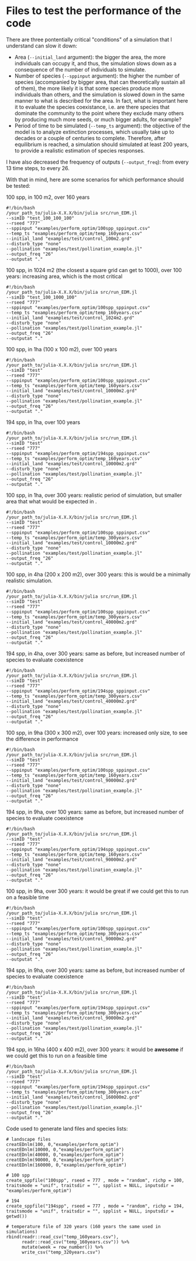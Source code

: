 # Files to test the performance of the code

There are three pontentially critical "conditions" of a simulation that I understand can slow it down:

- Area (`--initial_land` argument): the bigger the area, the more individuals can occupy it, and thus, the simulation slows down as a consequence of the number of individuals to simulate.
- Number of species  (`--sppinput` argument): the higher the number of species (accompanied by bigger area, that can theoretically sustain all of them), the more likely it is that some species produce more individuals than others, and the simulation is slowed down in the same manner to what is described for the area. In fact, what is important here it to evaluate the species coexistance, i.e. are there species that dominate the community to the point where they exclude many others by producing much more seeds, or much bigger adults, for example?
- Period of time to be simulated (`--temp_ts` argument): the objective of the model is to analyze extinction processes, which usually take up to decades or a couple of centuries to complete. Therefore, after equilibrium is reached, a simulation should simulated at least 200 years, to provide a realistic estimation of species responses.

I have also decreased the frequency of outputs (`--output_freq`): from every 13 time steps, to every 26.

With that in mind, here are some scenarios for which performance should be tested:

100 spp, in 100 m2, over 160 years
```
#!/bin/bash
/your_path_to/julia-X.X.X/bin/julia src/run_EDM.jl 
--simID "test_100_100_100" 
--rseed "777" 
--sppinput "examples/perform_optim/100spp_sppinput.csv" 
--temp_ts "examples/perform_optim/temp_160years.csv" 
--initial_land "examples/test/control_100m2.grd" 
--disturb_type "none" 
--pollination "examples/test/pollination_example.jl" 
--output_freq "26" 
--outputat "."
```

100 spp, in 1024 m2 (the closest a square grid can get to 1000), over 100 years: increasing area, which is the most critical

```
#!/bin/bash
/your_path_to/julia-X.X.X/bin/julia src/run_EDM.jl 
--simID "test_100_1000_100" 
--rseed "777" 
--sppinput "examples/perform_optim/100spp_sppinput.csv" 
--temp_ts "examples/perform_optim/temp_160years.csv" 
--initial_land "examples/test/control_1024m2.grd"
--disturb_type "none" 
--pollination "examples/test/pollination_example.jl" 
--output_freq "26" 
--outputat "."
```

100 spp, in 1ha (100 x 100 m2), over 100 years
```
#!/bin/bash
/your_path_to/julia-X.X.X/bin/julia src/run_EDM.jl 
--simID "test" 
--rseed "777" 
--sppinput "examples/perform_optim/100spp_sppinput.csv" 
--temp_ts "examples/perform_optim/temp_160years.csv" 
--initial_land "examples/test/control_10000m2.grd"
--disturb_type "none" 
--pollination "examples/test/pollination_example.jl" 
--output_freq "26" 
--outputat "."
```

194 spp, in 1ha, over 100 years
```
#!/bin/bash
/your_path_to/julia-X.X.X/bin/julia src/run_EDM.jl 
--simID "test" 
--rseed "777" 
--sppinput "examples/perform_optim/194spp_sppinput.csv" 
--temp_ts "examples/perform_optim/temp_160years.csv" 
--initial_land "examples/test/control_10000m2.grd"
--disturb_type "none" 
--pollination "examples/test/pollination_example.jl" 
--output_freq "26" 
--outputat "."
```

100 spp, in 1ha, over 300 years: realistic period of simulation, but smaller area that what would be expected in .
```
#!/bin/bash
/your_path_to/julia-X.X.X/bin/julia src/run_EDM.jl 
--simID "test" 
--rseed "777" 
--sppinput "examples/perform_optim/100spp_sppinput.csv" 
--temp_ts "examples/perform_optim/temp_300years.csv" 
--initial_land "examples/test/control_10000m2.grd"
--disturb_type "none" 
--pollination "examples/test/pollination_example.jl" 
--output_freq "26" 
--outputat "."
```

100 spp, in 4ha (200 x 200 m2), over 300 years: this is would be a minimally realistic simulation.

```
#!/bin/bash
/your_path_to/julia-X.X.X/bin/julia src/run_EDM.jl 
--simID "test" 
--rseed "777" 
--sppinput "examples/perform_optim/100spp_sppinput.csv" 
--temp_ts "examples/perform_optim/temp_300years.csv" 
--initial_land "examples/test/control_40000m2.grd"
--disturb_type "none" 
--pollination "examples/test/pollination_example.jl" 
--output_freq "26" 
--outputat "."
```

194 spp, in 4ha, over 300 years: same as before, but increased number of species to evaluate coexistence

```
#!/bin/bash
/your_path_to/julia-X.X.X/bin/julia src/run_EDM.jl 
--simID "test" 
--rseed "777" 
--sppinput "examples/perform_optim/194spp_sppinput.csv" 
--temp_ts "examples/perform_optim/temp_300years.csv" 
--initial_land "examples/test/control_40000m2.grd"
--disturb_type "none" 
--pollination "examples/test/pollination_example.jl" 
--output_freq "26" 
--outputat "."
```

100 spp, in 9ha (300 x 300 m2), over 100 years: increased only size, to see the difference in performance
```
#!/bin/bash
/your_path_to/julia-X.X.X/bin/julia src/run_EDM.jl 
--simID "test" 
--rseed "777" 
--sppinput "examples/perform_optim/100spp_sppinput.csv" 
--temp_ts "examples/perform_optim/temp_160years.csv" 
--initial_land "examples/test/control_90000m2.grd"
--disturb_type "none" 
--pollination "examples/test/pollination_example.jl" 
--output_freq "26" 
--outputat "."
```

194 spp, in 9ha, over 100 years: same as before, but increased number of species to evaluate coexistence
```
#!/bin/bash
/your_path_to/julia-X.X.X/bin/julia src/run_EDM.jl 
--simID "test" 
--rseed "777" 
--sppinput "examples/perform_optim/194spp_sppinput.csv" 
--temp_ts "examples/perform_optim/temp_160years.csv" 
--initial_land "examples/test/control_90000m2.grd"
--disturb_type "none" 
--pollination "examples/test/pollination_example.jl" 
--output_freq "26" 
--outputat "."
```

100 spp, in 9ha, over 300 years: it would be great if we could get this to run on a feasible time
```
#!/bin/bash
/your_path_to/julia-X.X.X/bin/julia src/run_EDM.jl 
--simID "test" 
--rseed "777" 
--sppinput "examples/perform_optim/100spp_sppinput.csv" 
--temp_ts "examples/perform_optim/temp_300years.csv" 
--initial_land "examples/test/control_90000m2.grd"
--disturb_type "none" 
--pollination "examples/test/pollination_example.jl" 
--output_freq "26" 
--outputat "."
```

194 spp, in 9ha, over 300 years: same as before, but increased number of species to evaluate coexistence
```
#!/bin/bash
/your_path_to/julia-X.X.X/bin/julia src/run_EDM.jl 
--simID "test" 
--rseed "777" 
--sppinput "examples/perform_optim/194spp_sppinput.csv" 
--temp_ts "examples/perform_optim/temp_300years.csv" 
--initial_land "examples/test/control_90000m2.grd"
--disturb_type "none" 
--pollination "examples/test/pollination_example.jl" 
--output_freq "26" 
--outputat "."
```

194 spp, in 16ha (400 x 400 m2), over 300 years: it would be **awesome** if we could get this to run on a feasible time
```
#!/bin/bash
/your_path_to/julia-X.X.X/bin/julia src/run_EDM.jl 
--simID "test" 
--rseed "777" 
--sppinput "examples/perform_optim/194spp_sppinput.csv" 
--temp_ts "examples/perform_optim/temp_300years.csv" 
--initial_land "examples/test/control_160000m2.grd"
--disturb_type "none" 
--pollination "examples/test/pollination_example.jl" 
--output_freq "26" 
--outputat "."
```

Code used to generate land files and species lists:
```
# landscape files
creatEDnlm(100, 0,"examples/perform_optim")
creatEDnlm(10000, 0,"examples/perform_optim")
creatEDnlm(40000, 0,"examples/perform_optim")
creatEDnlm(90000, 0,"examples/perform_optim")
creatEDnlm(160000, 0,"examples/perform_optim")

# 100 spp
create_sppfile("100spp", rseed = 777 , mode = "random", richp = 100, traitsmode = "unif", traitsdir = "", spplist = NULL, inputsdir = "examples/perform_optim")

# 194
create_sppfile("194spp", rseed = 777 , mode = "random", richp = 194, traitsmode = "unif", traitsdir = "", spplist = NULL, inputsdir = getwd())

# temperature file of 320 years (160 years the same used in simulations)
rbind(readr::read_csv("temp_160years.csv"), 
      readr::read_csv("temp_160years.csv")) %>% 
	  mutate(week = row_number()) %>%
	  write_csv("temp_320years.csv")
```
